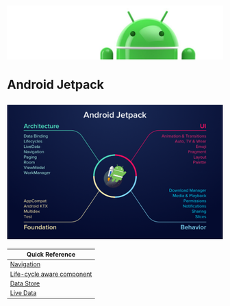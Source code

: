 ![Banner](images/Logo-new.png)

# Android Jetpack

![Jetpack Navigation Components](images/android-jetpack.png)
---


| Quick Reference |
| --- |
| [Navigation](https://github.com/devrath/DroidAndroidJetpack/wiki/Jetpack-Navigation") |
| [Life-cycle aware component](https://github.com/devrath/DroidAndroidJetpack/wiki/Lifecycle-Aware-Components) |
| [Data Store](https://github.com/devrath/DroidAndroidJetpack/wiki/Data-Store) |
| [Live Data](https://github.com/devrath/DroidAndroidJetpack/wiki/Live-Data) |

 
